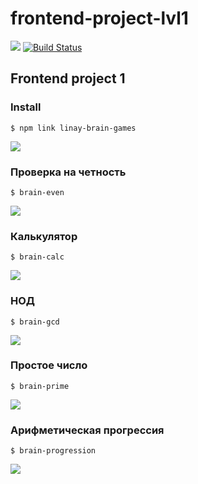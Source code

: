 # frontend-project-lvl1
<a href="https://codeclimate.com/github/codeclimate/codeclimate/maintainability"><img src="https://api.codeclimate.com/v1/badges/a99a88d28ad37a79dbf6/maintainability" /></a>
[![Build Status](https://travis-ci.org/pbychenko/frontend-project-lvl1.svg?branch=master)](https://travis-ci.org/pbychenko/frontend-project-lvl1)

## Frontend project 1

### Install

```$ npm link linay-brain-games```

<a href="https://asciinema.org/a/KXfsXRfWju1exY2lPD9WppWZH" target="_blank"><img src="https://asciinema.org/a/KXfsXRfWju1exY2lPD9WppWZH.svg" /></a>

### Проверка на четность

```$ brain-even```

<a href="https://asciinema.org/a/l3Z8HK5rfHRW8RsRrImXrUEPx" target="_blank"><img src="https://asciinema.org/a/l3Z8HK5rfHRW8RsRrImXrUEPx.svg" /></a>

### Калькулятор

```$ brain-calc```

<a href="https://asciinema.org/a/H5CdtMvdhrf8hQwQITrToc4Kw" target="_blank"><img src="https://asciinema.org/a/H5CdtMvdhrf8hQwQITrToc4Kw.svg" /></a>

### НОД

```$ brain-gcd```

<a href="https://asciinema.org/a/hfsIEzNe9bomaGoq1YWXsPXyJ" target="_blank"><img src="https://asciinema.org/a/hfsIEzNe9bomaGoq1YWXsPXyJ.svg" /></a>

### Простое число

```$ brain-prime```

<a href="https://asciinema.org/a/jUDADEimPK7wDIgvSFf6f3HNS" target="_blank"><img src="https://asciinema.org/a/jUDADEimPK7wDIgvSFf6f3HNS.svg" /></a>

### Арифметическая прогрессия

```$ brain-progression```

<a href="https://asciinema.org/a/Wy5XqMpuNiWNfMLm3vwQufzWw" target="_blank"><img src="https://asciinema.org/a/Wy5XqMpuNiWNfMLm3vwQufzWw.svg" /></a>
